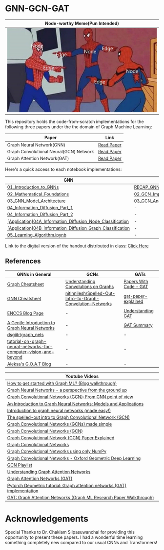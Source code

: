 # GNN-GCN-GAT

|Node-worthy Meme(Pun Intended)|
|------------------------------|
|![spoderman](https://github.com/aryashah2k/GNN_GCN_GAT/blob/main/assets/graphman.jpg)|

This repository holds the code-from-scratch implementations for the following three papers under the the domain of Graph Machine Learning:

|Paper|Link|
|-----|----|
|Graph Neural Network(GNN)|<a href="https://ieeexplore.ieee.org/document/4700287">Read Paper</a>|
|Graph Convolutional Neural(GCN) Network|<a href="https://arxiv.org/abs/1609.02907">Read Paper</a>|
|Graph Attention Network(GAT)|<a href="https://arxiv.org/abs/1710.10903">Read Paper</a>|

Here's a quick access to each notebook implementations:

|GNN|GCN|GAT|
|---|---|---|
|<a href="https://github.com/aryashah2k/GNN_GCN_GAT/blob/main/GNN/01_Introduction_to_GNNs.ipynb">01_Introduction_to_GNNs</a>|<a href="https://github.com/aryashah2k/GNN_GCN_GAT/blob/main/GCN/01_GNN_Foundations.ipynb">RECAP_GNN_Foundations</a>|<a href="https://github.com/aryashah2k/GNN_GCN_GAT/blob/main/GAT/01_Introduction_to_GNNs_and_GATs.ipynb">RECAP_01_Introduction_to_GNNs_and_GATs</a>|
|<a href="https://github.com/aryashah2k/GNN_GCN_GAT/blob/main/GNN/02_Mathematical_Foundations.ipynb">02_Mathematical_Foundations</a>|<a href="https://github.com/aryashah2k/GNN_GCN_GAT/blob/main/GCN/02_GCN_Implementation.ipynb">02_GCN_Implementation</a>|<a href="https://github.com/aryashah2k/GNN_GCN_GAT/blob/main/GAT/02_GAT_Implementation_Analysis.ipynb">02_GAT_Implementation_Analysis.ipynb</a>|
|<a href="https://github.com/aryashah2k/GNN_GCN_GAT/blob/main/GNN/03_GNN_Model_Architecture.ipynb">03_GNN_Model_Architecture</a>|<a href="https://github.com/aryashah2k/GNN_GCN_GAT/blob/main/GCN/03_GCN_Analysis_Extensions.ipynb">03_GCN_Analysis_Extensions</a>|-|
|<a href="https://github.com/aryashah2k/GNN_GCN_GAT/blob/main/GNN/04_Information_Diffusion_Part_1.ipynb">04_Information_Diffusion_Part_1</a>|-|-|
|<a href="https://github.com/aryashah2k/GNN_GCN_GAT/blob/main/GNN/04_Information_Diffusion_Part_2.ipynb">04_Information_Diffusion_Part_2</a>|-|-|
|<a href="https://github.com/aryashah2k/GNN_GCN_GAT/blob/main/GNN/04A_Information_Diffusion_Node_Classification.ipynb">[Application]04A_Information_Diffusion_Node_Classification</a>|-|-|
|<a href="https://github.com/aryashah2k/GNN_GCN_GAT/blob/main/GNN/04B_Information_Diffusion_Graph_Classification.ipynb">[Application]04B_Information_Diffusion_Graph_Classification</a>|-|-|
|<a href="https://github.com/aryashah2k/GNN_GCN_GAT/blob/main/GNN/05_Learning_Algorithm.ipynb">05_Learning_Algorithm.ipynb</a>|-|-|

Link to the digital version of the handout distributed in class: <a href="">Click Here</a>

## References
|GNNs in General|GCNs|GATs|
|---------------|----|----|
|<a href="https://enccs.github.io/gnn-transformers/_downloads/caaa68c4683b66a395a78b6871b369e3/cs_graphs.pdf">Graph Cheatsheet</a>|<a href="https://distill.pub/2021/understanding-gnns/">Understanding Convolutions on Graphs</a>|<a href="https://paperswithcode.com/method/gat">Papers With Code - GAT</a>|
|<a href="https://enccs.github.io/gnn-transformers/_downloads/a3ac08b326fa81cefb9e3b1b04211bd7/cs_gnns.pdf">GNN Cheatsheet</a>|<a href="https://github.com/nitinnilesh/Spelled-Out-Intro-to-Graph-Convolution-Networks">nitinnilesh/Spelled-Out-Intro-to-Graph-Convolution-Networks</a>|<a href="https://epichka.com/blog/2023/gat-paper-explained/">gat-paper-explained</a>|
|<a href="https://enccs.github.io/gnn-transformers/quick-reference/">ENCCS Blog Page</a>|-|<a href="https://medium.com/@farzad.karami/understanding-graph-attention-networks-a-practical-exploration-cf033a8f3d9d">Understanding GAT</a>|
|<a href="https://distill.pub/2021/gnn-intro/">A Gentle Introduction to Graph Neural Networks</a>|-|<a href="https://www.reddit.com/r/MachineLearning/comments/ptp490/graph_attention_networks_paper_summary_d/">GAT Summary</a>|
|<a href="https://github.com/dsgiitr/graph_nets">dsgiitr/graph_nets</a>|-|-|
|<a href="https://medium.com/@BorisAKnyazev/tutorial-on-graph-neural-networks-for-computer-vision-and-beyond-part-1-3d9fada3b80d">tutorial-on-graph-neural-networks-for-computer-vision-and-beyond</a>|-|-|
|<a href="https://gordicaleksa.medium.com/how-to-get-started-with-graph-machine-learning-afa53f6f963a">Aleksa's G.O.A.T Blog</a>|-|-|

|Youtube Videos|
|--------------|
|<a href="https://youtu.be/UGvbALEszws?si=dZgOSJjpPH_GPSuC">How to get started with Graph ML? (Blog walkthrough)</a>|
|<a href="https://youtu.be/GXhBEj1ZtE8?si=jT2si6uEwVKyaplM">Graph Neural Networks - a perspective from the ground up</a>|
|<a href="https://youtu.be/eLcGehfjvgs?si=DcIoMLr7LhMBPtGf">Graph Convolutional Networks (GCN): From CNN point of view</a>|
|<a href="https://youtu.be/zCEYiCxrL_0?si=NCwVPxwzXDgFjW44">An Introduction to Graph Neural Networks: Models and Applications</a>|
|<a href="https://youtu.be/cka4Fa4TTI4?si=y7z7rhKH3JRIymg6">Introduction to graph neural networks (made easy!)</a>|
|<a href="https://youtu.be/1SBhgQ5HMOw?si=m9V6E_nKBuSyG9Te">The spelled-out intro to Graph Convolutional Network (GCN)</a>|
|<a href="https://youtu.be/2KRAOZIULzw?si=kkqVEiaizVmuP-jc">Graph Convolutional Networks (GCNs) made simple</a>|
|<a href="https://youtu.be/VyIOfIglrUM?si=kVpSCMn9NgTTDLnm">Graph Convolutional Networks (GCN) | GNN Paper Explained</a>|
|<a href="https://youtu.be/5SintlY9hbY?si=dL3R5A8VxEB5POjK">Graph Convolutional Network (GCN) Paper Explained</a>|
|<a href="https://youtu.be/pH1Zz6c1Q7A?si=_TQzRzGJnnttTzie">Graph Convolutional Networks</a>|
|<a href="https://youtu.be/8qTnNXdkF1Q?si=363J_fUhBJotwUxi">Graph Convolutional Networks using only NumPy</a>|
|<a href="https://youtu.be/CwHNUX2GWvE?si=Y9_z4xsJ1KPEHdWN">Graph Convolutional Networks - Oxford Geometric Deep Learning</a>|
|<a href="https://www.youtube.com/playlist?list=PLderfcX9H9Mo75imaw0NSUwR3hyIqfuXH">GCN Playlist</a>|
|<a href="https://youtu.be/A-yKQamf2Fc?si=GoxmKssVyArRKe9z">Understanding Graph Attention Networks</a>|
|<a href="https://youtu.be/uFLeKkXWq2c?si=FkdXaOSGaa0fe1Sq">Graph Attention Networks (GAT) | GNN Paper Explained</a>|
|<a href="https://youtu.be/CwsPoa7z2c8?si=i3tjPVoZQwWv8L8y">Pytorch Geometric tutorial: Graph attention networks (GAT) implementation</a>|
|<a href="https://youtu.be/v2P1yZhP8cs?si=4NLbKfiHPybCLk6f">GAT: Graph Attention Networks (Graph ML Research Paper Walkthrough)</a>|

# Acknowledgements

Special Thanks to Dr. Chaklam Silpasuwanchai for providing this opportunity to present these papers. I had a wonderful time learning something completely new compared to our usual CNNs and Transformers!
